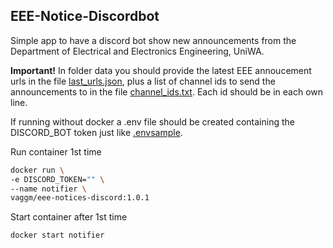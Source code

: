 ## EEE-Notice-Discordbot

Simple app to have a discord bot show new announcements 
from the Department of Electrical and Electronics Engineering, UniWA.

**Important!** In folder data you should provide the latest EEE annoucement urls in the file [last_urls.json](./data/last_urls.json),
plus a list of channel ids to send the announcements to in the file [channel_ids.txt](./data/channel_ids.txt). Each id should be in each own line.

If running without docker a .env file should be created containing the DISCORD_BOT token just like [.envsample](./.envsample).

Run container 1st time
```bash
docker run \
-e DISCORD_TOKEN="" \
--name notifier \
vaggm/eee-notices-discord:1.0.1
```

Start container after 1st time
```bash
docker start notifier
```
